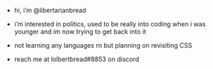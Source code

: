   - hi, i’m @libertarianbread
  
  - i’m interested in politics, used to be really into coding when i was younger and im now trying to get back into it
  
  - not learning any languages rn but planning on revisiting CSS
  
  - reach me at lolbertbread#8853 on discord
